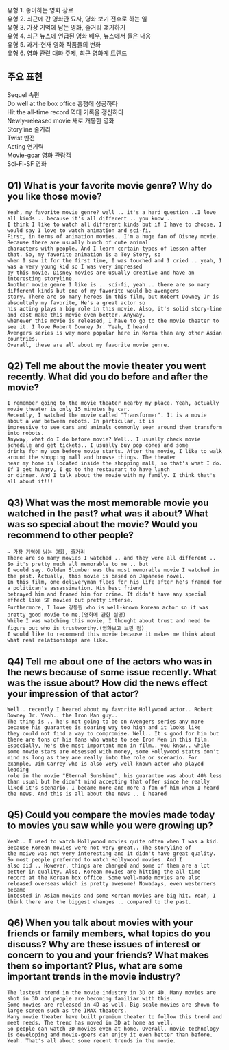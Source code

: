 유형 1. 좋아하는 영화 장르  
유형 2. 최근에 간 영화관 묘사, 영화 보기 전후로 하는 일  
유형 3. 가장 기억에 남는 영화, 줄거리 얘기하기  
유형 4. 최근 뉴스에 언급된 영화 배우, 뉴스에서 들은 내용  
유형 5. 과거-현재 영화 작품들의 변화  
유형 6. 영화 관련 대화 주제, 최근 영화계 트렌드 
## 주요 표현
Sequel 속편  
Do well at the box office 흥행에 성공하다  
Hit the all-time record 역대 기록을 갱신하다  
Newly-released movie 새로 개봉한 영화  
Storyline 줄거리  
Twist 반전  
Acting 연기력  
Movie-goar 영화 관람객  
Sci-Fi-SF 영화  
## Q1) What is your favorite movie genre? Why do you like those movie?
```
Yeah, my favorite movie genre? well .. it's a hard question ..I love all kinds .. because it's all different .. you know ..  
I think I like to watch all different kinds but if I have to choose, I would say I love to watch animation and sci-fi.  
First, in terms of animation movies.. I'm a huge fan of Disney movie. Because there are usually bunch of cute animal  
characters with people. And I learn certain types of lesson after that. So, my favorite animation is a Toy Story, so  
when I saw it for the first time, I was touched and I cried .. yeah, I was a very young kid so I was very impressed  
by this movie. Disney movies are usually creative and have an interesting storyline.  
Another movie genre I like is .. sci-fi, yeah .. there are so many different kinds but one of my favorite would be avengers  
story. There are so many heroes in this film, but Robert Downey Jr is absoultely my favorite, He's a great actor so  
his acting plays a big role in this movie. Also, it's solid story-line and cast make this movie even better. Anyway,  
whenever this movie is released, I have to go to the movie theater to see it. I love Robert Downey Jr. Yeah, I heard  
Avengers series is way more popular here in Korea than any other Asian countries.  
Overall, these are all about my favorite movie genre.  
```
## Q2) Tell me about the movie theater you went recently. What did you do before and after the movie?
```
I remember going to the movie theater nearby my place. Yeah, actually movie theater is only 15 minutes by car.  
Recently, I watched the movie called "Transformer". It is a movie about a war between robots. In particular, it is
impressive to see cars and animals commonly seen around them transform into robots.  
Anyway, what do I do before movie? Well.. I usually check movie schedule and get tickets.. I usually buy pop cones and some
drinks for my son before movie starts. After the movie, I like to walk around the shopping mall and browse things. The theater
near my home is located inside the shopping mall, so that's what I do. If I get hungry, I go to the restaurant to have lunch
or dinner. And I talk about the movie with my family. I think that's all about it!!! 
``` 
## Q3) What was the most memorable movie you watched in the past? what was it about? What was so special about the movie? Would you recommend to other people?
```
→ 가장 기억에 남는 영화, 줄거리  
There are so many movies I watched .. and they were all different .. So it's pretty much all memorable to me .. but  
I would say. Golden Slumber was the most memorable movie I watched in the past. Actually, this movie is based on Japanese novel.  
In this film, one deliveryman flees for his life after he's framed for a politican's assassination. His best friend  
betrayed him and framed him for crime. It didn't have any special effect like SF movies but pretty intense.  
Furthermore, I love 강동원 who is well-known korean actor so it was pretty good movie to me.(영화에 관한 설명)  
While I was watching this movie, I thought about trust and need to figure out who is trustworthy.(영화보고 느낀 점)
I would like to recommend this movie because it makes me think about what real relationships are like.  
```
## Q4) Tell me about one of the actors who was in the news because of some issue recently. What was the issue about? How did the news effect your impression of that actor?
```
Well.. recently I heared about my favorite Hollywood actor.. Robert Downey Jr. Yeah.. the Iron Man guy..  
The thing is .. he's not going to be on Avengers series any more because his guarantee is soaring way too high and it looks like  
they could not find a way to compromise. Well.. It's good for him but there are tons of his fans who wants to see Iron Men in this film.  
Especially, he's the most important man in film.. you know.. while some movie stars are obsessed with money, some Hollywood statrs don't  
mind as long as they are really into the role or scenario. For example, Jim Carrey who is also very well-known actor who played leading  
role in the movie "Eternal Sunshine", his guarantee was about 40% less than usual but he didn't mind accepting that offer since he really  
liked it's scenario. I became more and more a fan of him when I heard the news. And this is all about the news .. I heared
```
## Q5) Could you compare the movies made today to movies you saw while you were growing up?
```
Yeah.. I used to watch Hollywood movies quite often when I was a kid. Because Korean movies were not very great.. The storyline of  
the moive was not very interesting and it didn't have great quality. So most people preferred to watch Hollywood movies. And I  
also did .. However, things are changed and some of them are a lot better in quality. Also, Korean movies are hitting the all-time  
record at the Korean box office. Some well-made movies are also released overseas which is pretty awesome! Nowadays, even westerners became
intested in Asian movies and some Korean movies are big hit. Yeah, I think there are the biggest changes .. compared to the past.
```
## Q6) When you talk about movies with your friends or family members, what topics do you discuss? Why are these issues of interest or concern to you and your friends? What makes them so important? Plus, what are some important trends in the movie industry?
```
The lastest trend in the movie industry in 3D or 4D. Many movies are shot in 3D and people are becoming familiar with this.  
Some movies are released in 4D as well. Big-scale movies are shown to large screen such as the IMAX theaters.  
Many movie theater have built premium theater to follow this trend and meet needs. The trend has moved in 3D at home as well.  
So people can watch 3D movies even at home. Overall, movie technology is developing and movie-goers can enjoy it even better than before.  
Yeah. That's all about some recent trends in the movie.
```
